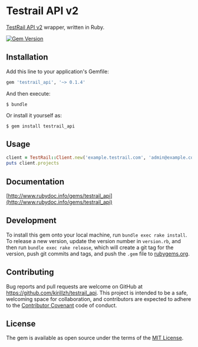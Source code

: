 # Testrail API v2

[TestRail API v2](http://docs.gurock.com/testrail-api2/start) wrapper, written in Ruby.

[![Gem Version](https://badge.fury.io/rb/testrail_api.svg)](http://badge.fury.io/rb/testrail_api)

## Installation

Add this line to your application's Gemfile:

```ruby
gem 'testrail_api', '~> 0.1.4'
```

And then execute:

    $ bundle

Or install it yourself as:

    $ gem install testrail_api

## Usage

```ruby
client = TestRail::Client.new('example.testrail.com', 'admin@example.com', 'pass')
puts client.projects
```

## Documentation

[http://www.rubydoc.info/gems/testrail_api](http://www.rubydoc.info/gems/testrail_api)

## Development

To install this gem onto your local machine, run `bundle exec rake install`. To release a new version, update the version number in `version.rb`, and then run `bundle exec rake release`, which will create a git tag for the version, push git commits and tags, and push the `.gem` file to [rubygems.org](https://rubygems.org).

## Contributing

Bug reports and pull requests are welcome on GitHub at https://github.com/kirillzh/testrail_api. This project is 
intended to be a safe, welcoming space for collaboration, and contributors are expected to adhere to the [Contributor Covenant](http://contributor-covenant.org/) code of conduct.


## License

The gem is available as open source under the terms of the [MIT License](http://opensource.org/licenses/MIT).

